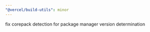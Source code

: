 ```yaml
---
"@vercel/build-utils": minor
---
```


fix corepack detection for package manager version determination
